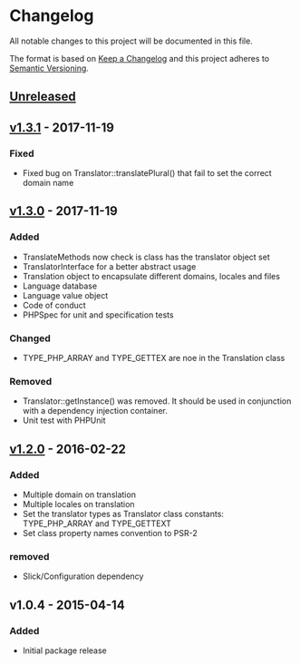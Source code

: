 # Changelog

All notable changes to this project will be documented in this file.

The format is based on [Keep a Changelog](http://keepachangelog.com/en/1.0.0/)
and this project adheres to [Semantic Versioning](http://semver.org/spec/v2.0.0.html).

## [Unreleased]

## [v1.3.1] - 2017-11-19

### Fixed
- Fixed bug on Translator::translatePlural() that fail to set the correct domain name

## [v1.3.0] - 2017-11-19

### Added
- TranslateMethods now check is class has the translator object set
- TranslatorInterface for a better abstract usage
- Translation object to encapsulate different domains, locales and files 
- Language database
- Language value object
- Code of conduct
- PHPSpec for unit and specification tests

### Changed
- TYPE_PHP_ARRAY and TYPE_GETTEX are noe in the Translation class

### Removed
- Translator::getInstance() was removed. It should be used in conjunction with
  a dependency injection container.
- Unit test with PHPUnit

## [v1.2.0] - 2016-02-22

### Added
- Multiple domain on translation
- Multiple locales on translation
- Set the translator types as Translator class constants:
  TYPE_PHP_ARRAY and TYPE_GETTEXT
- Set class property names convention to PSR-2

### removed
- Slick/Configuration dependency


## v1.0.4 - 2015-04-14

### Added
- Initial package release

[Unreleased]: https://github.com/slickframework/i18n/compare/v1.3.1...HEAD
[v1.3.1]: https://github.com/slickframework/i18n/compare/v1.3.0...v1.3.1
[v1.3.0]: https://github.com/slickframework/i18n/compare/v1.2.0...v1.3.0
[v1.2.0]: https://github.com/slickframework/i18n/compare/v1.0.4...v1.2.0
